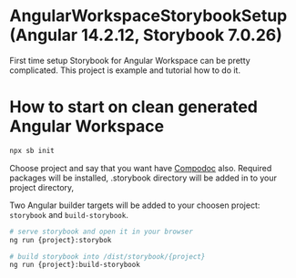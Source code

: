 # AngularWorkspaceStorybookSetup (Angular 14.2.12, Storybook 7.0.26)

First time setup Storybook for Angular Workspace can be pretty complicated. This project is example and tutorial how to do it.

# How to start on clean generated Angular Workspace

```sh
npx sb init
```

Choose project and say that you want have [Compodoc](https://compodoc.app) also. Required packages will be installed, .storybook directory will be added in to your project directory, 

Two Angular builder targets will be added to your choosen project: `storybook` and `build-storybook`.

```sh
# serve storybook and open it in your browser
ng run {project}:storybok

# build storybook into /dist/storybook/{project}
ng run {project}:build-storybook
```
